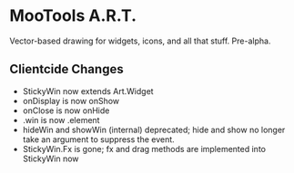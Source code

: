 # MooTools A.R.T.

Vector-based drawing for widgets, icons, and all that stuff. Pre-alpha.

## Clientcide Changes

* StickyWin now extends Art.Widget
* onDisplay is now onShow
* onClose is now onHide
* .win is now .element
* hideWin and showWin (internal) deprecated; hide and show no longer take an argument to suppress the event.
* StickyWin.Fx is gone; fx and drag methods are implemented into StickyWin now
  
  